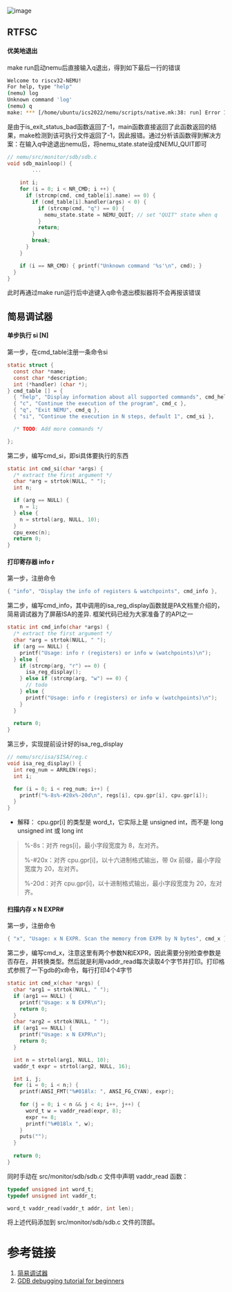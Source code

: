 ![image](https://github.com/user-attachments/assets/287f55b6-939e-4906-b651-bae4df167f8d)

## RTFSC
#### 优美地退出
 make run启动nemu后直接输入q退出，得到如下最后一行的错误
```bash
Welcome to riscv32-NEMU!
For help, type "help"
(nemu) log
Unknown command 'log'
(nemu) q
make: *** [/home/ubuntu/ics2022/nemu/scripts/native.mk:38: run] Error 1
```
是由于is_exit_status_bad函数返回了-1，main函数直接返回了此函数返回的结果，make检测到该可执行文件返回了-1，因此报错。通过分析该函数得到解决方案：在输入q中途退出nemu后，将nemu_state.state设成NEMU_QUIT即可
```c
// nemu/src/monitor/sdb/sdb.c
void sdb_mainloop() {
		...
      
    int i;
    for (i = 0; i < NR_CMD; i ++) {
      if (strcmp(cmd, cmd_table[i].name) == 0) {
        if (cmd_table[i].handler(args) < 0) { 
          if (strcmp(cmd, "q") == 0) {
            nemu_state.state = NEMU_QUIT; // set "QUIT" state when q
          }
          return;
        }
        break;
      }
    }

    if (i == NR_CMD) { printf("Unknown command '%s'\n", cmd); }
  }
}
```
此时再通过make run运行后中途键入q命令退出模拟器将不会再报该错误
## 简易调试器
#### 单步执行 si [N]
第一步，在cmd_table注册一条命令si
```c
static struct {
  const char *name;
  const char *description;
  int (*handler) (char *);
} cmd_table [] = {
  { "help", "Display information about all supported commands", cmd_help },
  { "c", "Continue the execution of the program", cmd_c },
  { "q", "Exit NEMU", cmd_q },
  { "si", "Continue the execution in N steps, default 1", cmd_si },

  /* TODO: Add more commands */

};
```
第二步，编写cmd_si，即si具体要执行的东西
```c
static int cmd_si(char *args) {
  /* extract the first argument */
  char *arg = strtok(NULL, " ");
  int n;

  if (arg == NULL) {
    n = 1;
  } else {
    n = strtol(arg, NULL, 10);
  }
  cpu_exec(n);
  return 0;
}
```
#### 打印寄存器 info r
第一步，注册命令
```c
{ "info", "Display the info of registers & watchpoints", cmd_info },
```
第二步，编写cmd_info，其中调用的isa_reg_display函数就是PA文档里介绍的，简易调试器为了屏蔽ISA的差异. 框架代码已经为大家准备了的API之一
```c
static int cmd_info(char *args) {
  /* extract the first argument */
  char *arg = strtok(NULL, " ");
  if (arg == NULL) {
    printf("Usage: info r (registers) or info w (watchpoints)\n");
  } else {
    if (strcmp(arg, "r") == 0) {
      isa_reg_display();
    } else if (strcmp(arg, "w") == 0) {
      // todo
    } else {
      printf("Usage: info r (registers) or info w (watchpoints)\n");
    }
  }
  
  return 0;
}
```
第三步，实现提前设计好的isa_reg_display
```c
// nemu/src/isa/$ISA/reg.c
void isa_reg_display() {
  int reg_num = ARRLEN(regs);
  int i;

  for (i = 0; i < reg_num; i++) {
    printf("%-8s%-#20x%-20d\n", regs[i], cpu.gpr[i], cpu.gpr[i]);
  }
}
```
- 解释：
cpu.gpr[i] 的类型是 word_t，它实际上是 unsigned int，而不是 long unsigned int 或 long int
> %-8s：对齐 regs[i]，最小字段宽度为 8，左对齐。
>
> %-#20x：对齐 cpu.gpr[i]，以十六进制格式输出，带 0x 前缀，最小字段宽度为 20，左对齐。
>
> %-20d：对齐 cpu.gpr[i]，以十进制格式输出，最小字段宽度为 20，左对齐。

#### 扫描内存 x N EXPR#
第一步，注册命令
```c
{ "x", "Usage: x N EXPR. Scan the memory from EXPR by N bytes", cmd_x },
```
第二步，编写cmd_x，注意这里有两个参数N和EXPR，因此需要分别检查参数是否存在，并转换类型。然后就是利用vaddr_read每次读取4个字节并打印。打印格式参照了一下gdb的x命令，每行打印4个4字节
```c
static int cmd_x(char *args) {
  char *arg1 = strtok(NULL, " ");
  if (arg1 == NULL) {
    printf("Usage: x N EXPR\n");
    return 0;
  }
  char *arg2 = strtok(NULL, " ");
  if (arg1 == NULL) {
    printf("Usage: x N EXPR\n");
    return 0;
  }

  int n = strtol(arg1, NULL, 10);
  vaddr_t expr = strtol(arg2, NULL, 16);

  int i, j;
  for (i = 0; i < n;) {
    printf(ANSI_FMT("%#018lx: ", ANSI_FG_CYAN), expr);
    
    for (j = 0; i < n && j < 4; i++, j++) {
      word_t w = vaddr_read(expr, 8);
      expr += 8;
      printf("%#018lx ", w);
    }
    puts("");
  }
  
  return 0;
}
```
同时手动在 src/monitor/sdb/sdb.c 文件中声明 vaddr_read 函数：
```c
typedef unsigned int word_t;
typedef unsigned int vaddr_t;

word_t vaddr_read(vaddr_t addr, int len);
```
将上述代码添加到 src/monitor/sdb/sdb.c 文件的顶部。
  
# 参考链接
1. [简易调试器](https://www.cnblogs.com/nosae/p/17045249.html#%E6%89%93%E5%8D%B0%E5%AF%84%E5%AD%98%E5%99%A8-info-r)
2. [GDB debugging tutorial for beginners](https://linuxconfig.org/gdb-debugging-tutorial-for-beginners)
